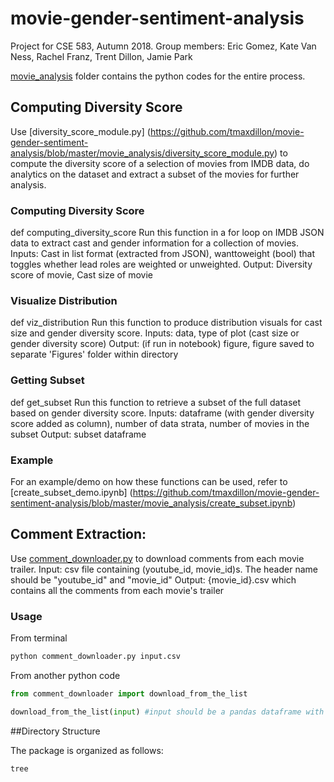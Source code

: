 # movie-gender-sentiment-analysis
Project for CSE 583, Autumn 2018.
Group members: Eric Gomez, Kate Van Ness, Rachel Franz, Trent Dillon, Jamie Park

[movie_analysis](https://github.com/tmaxdillon/movie-gender-sentiment-analysis/tree/master/movie_analysis) folder contains the python codes for the entire process. 

## Computing Diversity Score
Use [diversity_score_module.py] (https://github.com/tmaxdillon/movie-gender-sentiment-analysis/blob/master/movie_analysis/diversity_score_module.py) to compute the diversity score of a selection of movies from IMDB data, do analytics on the dataset and extract a subset of the movies for further analysis.

### Computing Diversity Score
def computing_diversity_score
Run this function in a for loop on IMDB JSON data to extract cast and gender information for a collection of movies.
Inputs: Cast in list format (extracted from JSON), wanttoweight (bool) that toggles whether lead roles are weighted or unweighted.
Output: Diversity score of movie, Cast size of movie

### Visualize Distribution
def viz_distribution
Run this function to produce distribution visuals for cast size and gender diversity score.
Inputs: data, type of plot (cast size or gender diversity score)
Output: (if run in notebook) figure, figure saved to separate 'Figures' folder within directory

### Getting Subset
def get_subset
Run this function to retrieve a subset of the full dataset based on gender diversity score.
Inputs: dataframe (with gender diversity score added as column), number of data strata, number of movies in the subset
Output: subset dataframe

### Example
For an example/demo on how these functions can be used, refer to [create_subset_demo.ipynb] (https://github.com/tmaxdillon/movie-gender-sentiment-analysis/blob/master/movie_analysis/create_subset.ipynb) 

## Comment Extraction: 
Use [comment_downloader.py](https://github.com/tmaxdillon/movie-gender-sentiment-analysis/blob/master/movie_analysis/comment_downloader.py) to download comments from each movie trailer.
Input: csv file containing (youtube_id, movie_id)s. The header name should be "youtube_id" and "movie_id"
Output: {movie_id}.csv which contains all the comments from each movie's trailer

### Usage 
From terminal
```bash
python comment_downloader.py input.csv
```
From another python code
```python
from comment_downloader import download_from_the_list

download_from_the_list(input) #input should be a pandas dataframe with the columns "youtube_id" and "movie_id"
```
##Directory Structure

The package is organized as follows:

```bash
tree
```
